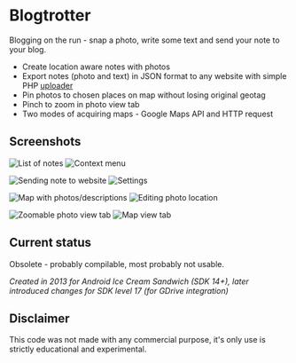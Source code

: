 # Blogtrotter

Blogging on the run - snap a photo, write some text and send your note to your blog. 

 * Create location aware notes with photos
 * Export notes (photo and text) in JSON format to any website with simple PHP [uploader](https://github.com/AnimalRationale/noteuploader)
 * Pin photos to chosen places on map without losing original geotag
 * Pinch to zoom in photo view tab
 * Two modes of acquiring maps - Google Maps API and HTTP request
 

## Screenshots
![List of notes](http://appnode.pl/screenshots/Blogtrotter/Bt-Main.jpg)
![Context menu](http://appnode.pl/screenshots/Blogtrotter/Bt-ContextMenu.jpg)

![Sending note to website](http://appnode.pl/screenshots/Blogtrotter/Bt-SendToBlog.jpg)
![Settings](http://appnode.pl/screenshots/Blogtrotter/Bt-Settings.jpg)

![Map with photos/descriptions](http://appnode.pl/screenshots/Blogtrotter/Bt-BigMapSnippet.jpg)
![Editing photo location](http://appnode.pl/screenshots/Blogtrotter/Bt-BigMapEditLocation.jpg)

![Zoomable photo view tab](http://appnode.pl/screenshots/Blogtrotter/Bt-TabPhoto.jpg)
![Map view tab](http://appnode.pl/screenshots/Blogtrotter/Bt-TabMap.jpg)


## Current status
Obsolete - probably compilable, most probably not usable.

_Created in 2013 for Android Ice Cream Sandwich (SDK 14+), later introduced changes for SDK level 17 (for GDrive integration)_


## Disclaimer
This code was not made with any commercial purpose, it's only use is strictly educational and experimental.

